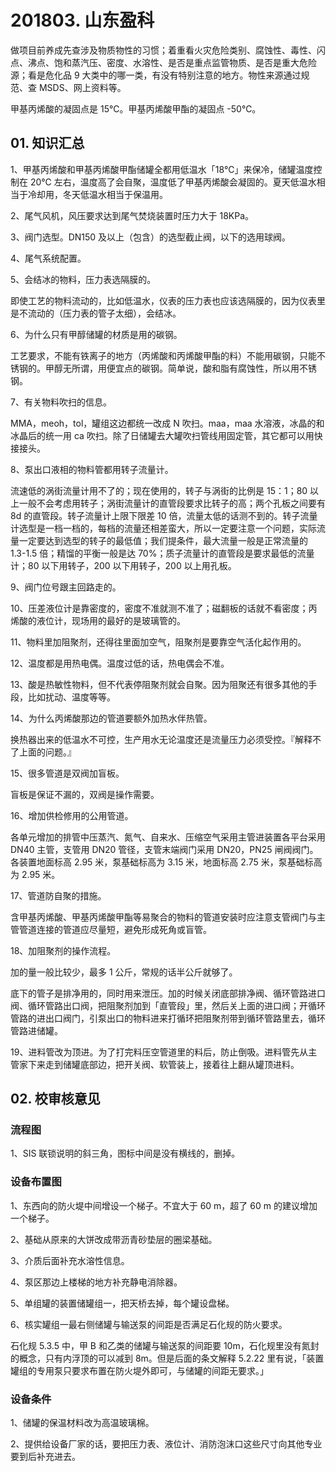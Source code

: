 # 201803. 山东盈科

做项目前养成先查涉及物质物性的习惯；着重看火灾危险类别、腐蚀性、毒性、闪点、沸点、饱和蒸汽压、密度、水溶性、是否是重点监管物质、是否是重大危险源；看是危化品 9 大类中的哪一类，有没有特别注意的地方。物性来源通过规范、查 MSDS、网上资料等。

甲基丙烯酸的凝固点是 15℃。甲基丙烯酸甲酯的凝固点 -50℃。

## 01. 知识汇总

1、甲基丙烯酸和甲基丙烯酸甲酯储罐全都用低温水「18℃」来保冷，储罐温度控制在 20℃ 左右，温度高了会自聚，温度低了甲基丙烯酸会凝固的。夏天低温水相当于冷却用，冬天低温水相当于保温用。

2、尾气风机，风压要求达到尾气焚烧装置时压力大于 18KPa。

3、阀门选型。DN150 及以上（包含）的选型截止阀，以下的选用球阀。

4、尾气系统配置。

5、会结冰的物料，压力表选隔膜的。

即使工艺的物料流动的，比如低温水，仪表的压力表也应该选隔膜的，因为仪表里是不流动的（压力表的管子太细），会结冰。

6、为什么只有甲醇储罐的材质是用的碳钢。

工艺要求，不能有铁离子的地方（丙烯酸和丙烯酸甲酯的料）不能用碳钢，只能不锈钢的。甲醇无所谓，用便宜点的碳钢。简单说，酸和脂有腐蚀性，所以用不锈钢。

7、有关物料吹扫的信息。

MMA，meoh，tol，罐组这边都统一改成 N 吹扫。maa，maa 水溶液，冰晶的和冰晶后的统一用 ca 吹扫。除了日储罐去大罐吹扫管线用固定管，其它都可以用快接接头。

8、泵出口液相的物料管都用转子流量计。

流速低的涡街流量计用不了的；现在使用的，转子与涡街的比例是 15：1；80 以上一般不会考虑用转子；涡街流量计的直管段要求比转子的高；两个孔板之间要有 8d 的直管段。转子流量计上限下限差 10 倍，流量太低的话测不到的。转子流量计选型是一档一档的，每档的流量还相差蛮大，所以一定要注意一个问题，实际流量一定要达到选型的转子的最低值；我们提条件，最大流量一般是正常流量的 1.3-1.5 倍；精馏的平衡一般是达 70%；质子流量计的直管段是要求最低的流量计；80 以下用转子，200 以下用转子，200 以上用孔板。

9、阀门位号跟主回路走的。

10、压差液位计是靠密度的，密度不准就测不准了；磁翻板的话就不看密度；丙烯酸的液位计，现场用的最好的是玻璃管的。

11、物料里加阻聚剂，还得往里面加空气，阻聚剂是要靠空气活化起作用的。

12、温度都是用热电偶。温度过低的话，热电偶会不准。

13、酸是热敏性物料，但不代表停阻聚剂就会自聚。因为阻聚还有很多其他的手段，比如扰动、温度等等。

14、为什么丙烯酸那边的管道要额外加热水伴热管。

换热器出来的低温水不可控，生产用水无论温度还是流量压力必须受控。『解释不了上面的问题。』

15、很多管道是双阀加盲板。

盲板是保证不漏的，双阀是操作需要。

16、增加供检修用的公用管道。

各单元增加的排管中压蒸汽、氮气、自来水、压缩空气采用主管进装置各平台采用 DN40 主管，支管用 DN20 管径，支管末端阀门采用 DN20，PN25 闸阀阀门。各装置地面标高 2.95 米，泵基础标高为 3.15 米，地面标高 2.75 米，泵基础标高为 2.95 米。

17、管道防自聚的措施。

含甲基丙烯酸、甲基丙烯酸甲酯等易聚合的物料的管道安装时应注意支管阀门与主管管道连接的管道应尽量短，避免形成死角或盲管。

18、加阻聚剂的操作流程。

加的量一般比较少，最多 1 公斤，常规的话半公斤就够了。

底下的管子是排净用的，同时用来泄压。加的时候关闭底部排净阀、循环管路进口阀、循环管路出口阀，把阻聚剂加到「直管段」里，然后关上面的进口阀；开循环管路的进出口阀门，引泵出口的物料进来打循环把阻聚剂带到循环管路里去，循环管路进储罐。

19、进料管改为顶进。为了打完料压空管道里的料后，防止倒吸。进料管先从主管家下来走到储罐底部边，把开关阀、软管装上，接着往上翻从罐顶进料。

## 02. 校审核意见

### 流程图

1、SIS 联锁说明的斜三角，图标中间是没有横线的，删掉。

### 设备布置图

1、东西向的防火堤中间增设一个梯子。不宜大于 60 m，超了 60 m 的建议增加一个梯子。

2、基础从原来的大饼改成带沥青砂垫层的圈梁基础。

3、介质后面补充水溶性信息。

4、泵区那边上楼梯的地方补充静电消除器。

5、单组罐的装置储罐组一，把天桥去掉，每个罐设盘梯。

6、核实罐组一最右侧储罐与输送泵的间距是否满足石化规的防火要求。

石化规 5.3.5 中，甲 B 和乙类的储罐与输送泵的间距要 10m，石化规里没有氮封的概念，只有内浮顶的可以减到 8m。但是后面的条文解释 5.2.22 里有说，「装置罐组的专用泵只要求布置在防火堤外即可，与储罐的间距无要求。」

### 设备条件

1、储罐的保温材料改为高温玻璃棉。

2、提供给设备厂家的话，要把压力表、液位计、消防泡沫口这些尺寸向其他专业要到后补充进去。